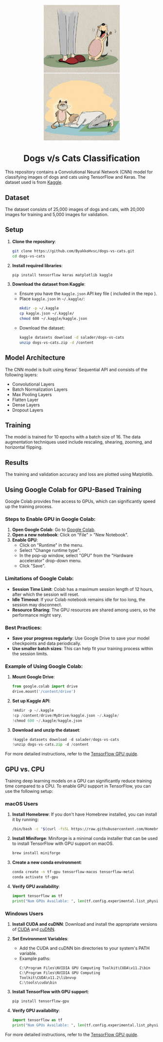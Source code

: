 <div align="center">
  <img src="Cat_Vs_Dog.jpg" alt="Dogs vs Cats" style="width: 250px;"/>
    <h1>Dogs v/s Cats Classification
</h1>
</div>

This repository contains a Convolutional Neural Network (CNN) model for classifying images of dogs and cats using TensorFlow and Keras. The dataset used is from [Kaggle](https://www.kaggle.com/datasets/salader/dogs-vs-cats).

## Dataset

The dataset consists of 25,000 images of dogs and cats, with 20,000 images for training and 5,000 images for validation.

## Setup

1. **Clone the repository**:
    ```bash
    git clone https://github.com/ByakkoHvsc/dogs-vs-cats.git
    cd dogs-vs-cats
    ```

2. **Install required libraries**:
    ```bash
    pip install tensorflow keras matplotlib kaggle
    ```

3. **Download the dataset from Kaggle**:
    - Ensure you have the `kaggle.json` API key file ( included in the repo ).
    - Place `kaggle.json` in `~/.kaggle/`:
      ```bash
      mkdir -p ~/.kaggle
      cp kaggle.json ~/.kaggle/
      chmod 600 ~/.kaggle/kaggle.json
      ```
    - Download the dataset:
      ```bash
      kaggle datasets download -d salader/dogs-vs-cats
      unzip dogs-vs-cats.zip -d /content
      ```

## Model Architecture

The CNN model is built using Keras' Sequential API and consists of the following layers:
- Convolutional Layers
- Batch Normalization Layers
- Max Pooling Layers
- Flatten Layer
- Dense Layers
- Dropout Layers

## Training

The model is trained for 10 epochs with a batch size of 16. The data augmentation techniques used include rescaling, shearing, zooming, and horizontal flipping.

## Results

The training and validation accuracy and loss are plotted using Matplotlib.

## Using Google Colab for GPU-Based Training

Google Colab provides free access to GPUs, which can significantly speed up the training process.

### Steps to Enable GPU in Google Colab:

1. **Open Google Colab**: Go to [Google Colab](https://colab.research.google.com/).
2. **Open a new notebook**: Click on "File" > "New Notebook".
3. **Enable GPU**:
    - Click on "Runtime" in the menu.
    - Select "Change runtime type".
    - In the pop-up window, select "GPU" from the "Hardware accelerator" drop-down menu.
    - Click "Save".

### Limitations of Google Colab:

- **Session Time Limit**: Colab has a maximum session length of 12 hours, after which the session will reset.
- **Idle Timeout**: If your Colab notebook remains idle for too long, the session may disconnect.
- **Resource Sharing**: The GPU resources are shared among users, so the performance might vary.

### Best Practices:

- **Save your progress regularly**: Use Google Drive to save your model checkpoints and data periodically.
- **Use smaller batch sizes**: This can help fit your training process within the session limits.

### Example of Using Google Colab:

1. **Mount Google Drive**: 
    ```python
    from google.colab import drive
    drive.mount('/content/drive')
    ```

2. **Set up Kaggle API**:
    ```python
    !mkdir -p ~/.kaggle
    !cp /content/drive/MyDrive/kaggle.json ~/.kaggle/
    !chmod 600 ~/.kaggle/kaggle.json
    ```

3. **Download and unzip the dataset**:
    ```python
    !kaggle datasets download -d salader/dogs-vs-cats
    !unzip dogs-vs-cats.zip -d /content
    ```

For more detailed instructions, refer to the [TensorFlow GPU guide](https://www.tensorflow.org/install/gpu).

## GPU vs. CPU

Training deep learning models on a GPU can significantly reduce training time compared to a CPU. To enable GPU support in TensorFlow, you can use the following setup:

### macOS Users

1. **Install Homebrew**: If you don't have Homebrew installed, you can install it by running:
    ```bash
    /bin/bash -c "$(curl -fsSL https://raw.githubusercontent.com/Homebrew/install/HEAD/install.sh)"
    ```

2. **Install Miniforge**: Miniforge is a minimal conda installer that can be used to install TensorFlow with GPU support on macOS.
    ```bash
    brew install miniforge
    ```

3. **Create a new conda environment**:
    ```bash
    conda create -n tf-gpu tensorflow-macos tensorflow-metal
    conda activate tf-gpu
    ```

4. **Verify GPU availability**:
    ```python
    import tensorflow as tf
    print("Num GPUs Available: ", len(tf.config.experimental.list_physical_devices('GPU')))
    ```

### Windows Users

1. **Install CUDA and cuDNN**: Download and install the appropriate versions of [CUDA](https://developer.nvidia.com/cuda-downloads) and [cuDNN](https://developer.nvidia.com/cudnn).

2. **Set Environment Variables**:
    - Add the CUDA and cuDNN bin directories to your system's PATH variable.
    - Example paths:
      ```plaintext
      C:\Program Files\NVIDIA GPU Computing Toolkit\CUDA\v11.2\bin
      C:\Program Files\NVIDIA GPU Computing Toolkit\CUDA\v11.2\libnvvp
      C:\tools\cuda\bin
      ```

3. **Install TensorFlow with GPU support**:
    ```bash
    pip install tensorflow-gpu
    ```

4. **Verify GPU availability**:
    ```python
    import tensorflow as tf
    print("Num GPUs Available: ", len(tf.config.experimental.list_physical_devices('GPU')))
    ```

For more detailed instructions, refer to the [TensorFlow GPU guide](https://www.tensorflow.org/install/gpu).
